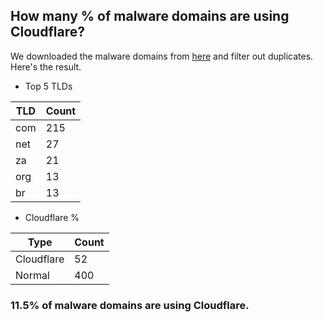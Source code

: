 ## How many % of malware domains are using Cloudflare?


We downloaded the malware domains from [here](https://urlhaus.abuse.ch) and filter out duplicates.
Here's the result.


[//]: # (start replacement)


- Top 5 TLDs

| TLD | Count |
| --- | --- |
| com | 215 |
| net | 27 |
| za | 21 |
| org | 13 |
| br | 13 |


- Cloudflare %

| Type | Count |
| --- | --- |
| Cloudflare | 52 |
| Normal | 400 |


### 11.5% of malware domains are using Cloudflare.